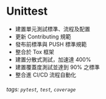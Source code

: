 # Unittest

- 建置單元測試標準、流程及配置
- 更新 Contributing 規範
- 發布前標準與 PUSH 標準規範
- 整合於 Tox 框架
- 建置分散式測試，加速達 400% 
- 建置覆蓋度測試並達到 90% 之標準
- 整合進 CI/CD 流程自動化

###### tags: `pytest`, `test`, `coverage`